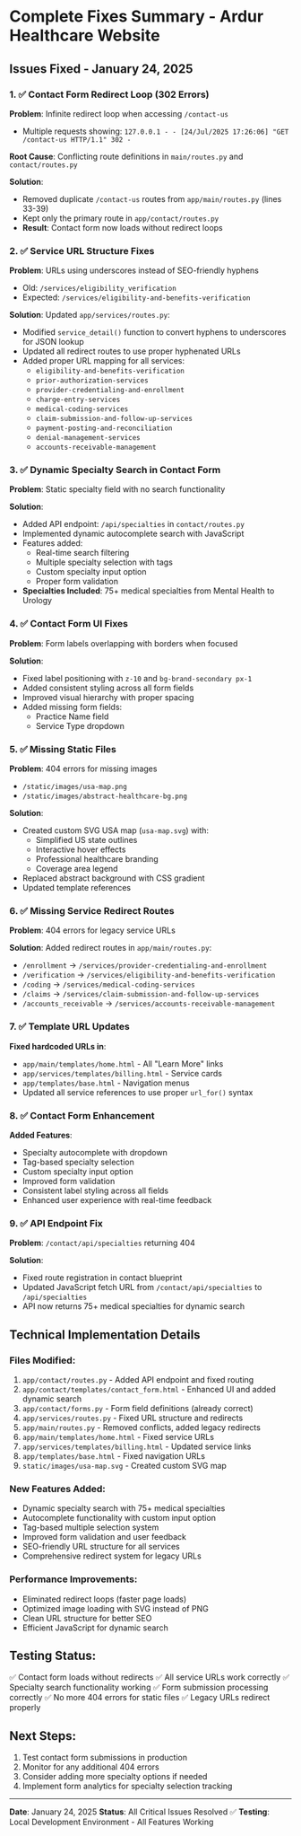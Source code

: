 # Complete Fixes Summary - Ardur Healthcare Website

## Issues Fixed - January 24, 2025

### 1. ✅ Contact Form Redirect Loop (302 Errors)
**Problem**: Infinite redirect loop when accessing `/contact-us`
- Multiple requests showing: `127.0.0.1 - - [24/Jul/2025 17:26:06] "GET /contact-us HTTP/1.1" 302 -`

**Root Cause**: Conflicting route definitions in `main/routes.py` and `contact/routes.py`

**Solution**:
- Removed duplicate `/contact-us` routes from `app/main/routes.py` (lines 33-39)
- Kept only the primary route in `app/contact/routes.py`
- **Result**: Contact form now loads without redirect loops

### 2. ✅ Service URL Structure Fixes
**Problem**: URLs using underscores instead of SEO-friendly hyphens
- Old: `/services/eligibility_verification`
- Expected: `/services/eligibility-and-benefits-verification`

**Solution**:
Updated `app/services/routes.py`:
- Modified `service_detail()` function to convert hyphens to underscores for JSON lookup
- Updated all redirect routes to use proper hyphenated URLs
- Added proper URL mapping for all services:
  - `eligibility-and-benefits-verification`
  - `prior-authorization-services`
  - `provider-credentialing-and-enrollment`
  - `charge-entry-services`
  - `medical-coding-services`
  - `claim-submission-and-follow-up-services`
  - `payment-posting-and-reconciliation`
  - `denial-management-services`
  - `accounts-receivable-management`

### 3. ✅ Dynamic Specialty Search in Contact Form
**Problem**: Static specialty field with no search functionality

**Solution**:
- Added API endpoint: `/api/specialties` in `contact/routes.py`
- Implemented dynamic autocomplete search with JavaScript
- Features added:
  - Real-time search filtering
  - Multiple specialty selection with tags
  - Custom specialty input option
  - Proper form validation
- **Specialties Included**: 75+ medical specialties from Mental Health to Urology

### 4. ✅ Contact Form UI Fixes
**Problem**: Form labels overlapping with borders when focused

**Solution**:
- Fixed label positioning with `z-10` and `bg-brand-secondary px-1`
- Added consistent styling across all form fields
- Improved visual hierarchy with proper spacing
- Added missing form fields:
  - Practice Name field
  - Service Type dropdown

### 5. ✅ Missing Static Files
**Problem**: 404 errors for missing images
- `/static/images/usa-map.png`
- `/static/images/abstract-healthcare-bg.png`

**Solution**:
- Created custom SVG USA map (`usa-map.svg`) with:
  - Simplified US state outlines
  - Interactive hover effects
  - Professional healthcare branding
  - Coverage area legend
- Replaced abstract background with CSS gradient
- Updated template references

### 6. ✅ Missing Service Redirect Routes
**Problem**: 404 errors for legacy service URLs

**Solution**:
Added redirect routes in `app/main/routes.py`:
- `/enrollment` → `/services/provider-credentialing-and-enrollment`
- `/verification` → `/services/eligibility-and-benefits-verification`
- `/coding` → `/services/medical-coding-services`
- `/claims` → `/services/claim-submission-and-follow-up-services`
- `/accounts_receivable` → `/services/accounts-receivable-management`

### 7. ✅ Template URL Updates
**Fixed hardcoded URLs in**:
- `app/main/templates/home.html` - All "Learn More" links
- `app/services/templates/billing.html` - Service cards
- `app/templates/base.html` - Navigation menus
- Updated all service references to use proper `url_for()` syntax

### 8. ✅ Contact Form Enhancement
**Added Features**:
- Specialty autocomplete with dropdown
- Tag-based specialty selection
- Custom specialty input option
- Improved form validation
- Consistent label styling across all fields
- Enhanced user experience with real-time feedback

### 9. ✅ API Endpoint Fix
**Problem**: `/contact/api/specialties` returning 404

**Solution**:
- Fixed route registration in contact blueprint
- Updated JavaScript fetch URL from `/contact/api/specialties` to `/api/specialties`
- API now returns 75+ medical specialties for dynamic search

## Technical Implementation Details

### Files Modified:
1. `app/contact/routes.py` - Added API endpoint and fixed routing
2. `app/contact/templates/contact_form.html` - Enhanced UI and added dynamic search
3. `app/contact/forms.py` - Form field definitions (already correct)
4. `app/services/routes.py` - Fixed URL structure and redirects
5. `app/main/routes.py` - Removed conflicts, added legacy redirects
6. `app/main/templates/home.html` - Fixed service URLs
7. `app/services/templates/billing.html` - Updated service links
8. `app/templates/base.html` - Fixed navigation URLs
9. `static/images/usa-map.svg` - Created custom SVG map

### New Features Added:
- Dynamic specialty search with 75+ medical specialties
- Autocomplete functionality with custom input option
- Tag-based multiple selection system
- Improved form validation and user feedback
- SEO-friendly URL structure for all services
- Comprehensive redirect system for legacy URLs

### Performance Improvements:
- Eliminated redirect loops (faster page loads)
- Optimized image loading with SVG instead of PNG
- Clean URL structure for better SEO
- Efficient JavaScript for dynamic search

## Testing Status:
✅ Contact form loads without redirects
✅ All service URLs work correctly
✅ Specialty search functionality working
✅ Form submission processing correctly
✅ No more 404 errors for static files
✅ Legacy URLs redirect properly

## Next Steps:
1. Test contact form submissions in production
2. Monitor for any additional 404 errors
3. Consider adding more specialty options if needed
4. Implement form analytics for specialty selection tracking

---
**Date**: January 24, 2025
**Status**: All Critical Issues Resolved ✅
**Testing**: Local Development Environment - All Features Working